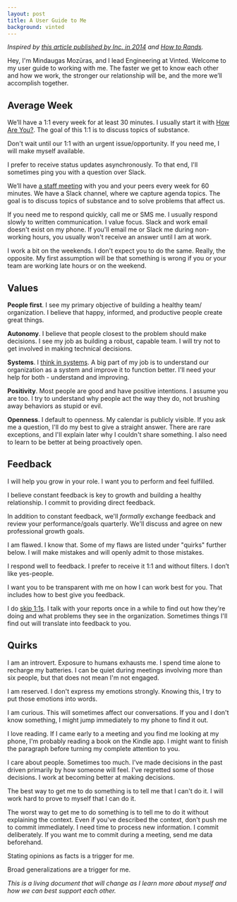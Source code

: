 ```yaml
---
layout: post
title: A User Guide to Me
background: vinted
---
```


_Inspired by [this article published by Inc. in 2014](https://www.inc.com/the-build-network/to-make-your-management-style-clear-create-a-users-manual.html) and [How to Rands](http://randsinrepose.com/archives/how-to-rands/)._

Hey, I'm Mindaugas Mozūras, and I lead Engineering at Vinted. Welcome to my user guide to working with me. The faster we get to know each other and how we work, the stronger our relationship will be, and the more we’ll accomplish together.

## Average Week

We’ll have a 1:1 every week for at least 30 minutes. I usually start it with [How Are You?](http://randsinrepose.com/archives/the-update-the-vent-and-the-disaster/). The goal of this 1:1 is to discuss topics of substance.

Don't wait until our 1:1 with an urgent issue/opportunity. If you need me, I will make myself available.

I prefer to receive status updates asynchronously. To that end, I'll sometimes ping you with a question over Slack.

We’ll have [a staff meeting](http://randsinrepose.com/archives/gossip-rumors-and-lies/) with you and your peers every week for 60 minutes. We have a Slack channel, where we capture agenda topics. The goal is to discuss topics of substance and to solve problems that affect us.

If you need me to respond quickly, call me or SMS me. I usually respond slowly to written communication. I value focus. Slack and work email doesn't exist on my phone. If you'll email me or Slack me during non-working hours, you usually won't receive an answer until I am at work.

I work a bit on the weekends. I don't expect you to do the same. Really, the opposite. My first assumption will be that something is wrong if you or your team are working late hours or on the weekend.

## Values

**People first**. I see my primary objective of building a healthy team/ organization. I believe that happy, informed, and productive people create great things.

**Autonomy**. I believe that people closest to the problem should make decisions. I see my job as building a robust, capable team. I will try not to get involved in making technical decisions.

**Systems**. I [think in systems](https://www.goodreads.com/book/show/3828902-thinking-in-systems). A big part of my job is to understand our organization as a system and improve it to function better. I'll need your help for both - understand and improving.

**Positivity**. Most people are good and have positive intentions. I assume you are too. I try to understand why people act the way they do, not brushing away behaviors as stupid or evil.

**Openness**. I default to openness. My calendar is publicly visible. If you ask me a question, I'll do my best to give a straight answer. There are rare exceptions, and I'll explain later why I couldn't share something. I also need to learn to be better at being proactively open.

## Feedback

I will help you grow in your role. I want you to perform and feel fulfilled.

I believe constant feedback is key to growth and building a healthy relationship. I commit to providing direct feedback.

In addition to constant feedback, we'll _formally_ exchange feedback and review your performance/goals quarterly. We'll discuss and agree on new professional growth goals.

I am flawed. I know that. Some of my flaws are listed under "quirks" further below. I will make mistakes and will openly admit to those mistakes.

I respond well to feedback. I prefer to receive it 1:1 and without filters. I don’t like yes-people.

I want you to be transparent with me on how I can work best for you. That includes how to best give you feedback.

I do [skip 1:1s](http://www.businessinsider.com/skip-level-meetings-2012-6). I talk with your reports once in a while to find out how they're doing and what problems they see in the organization. Sometimes things I'll find out will translate into feedback to you.

## Quirks

I am an introvert. Exposure to humans exhausts me. I spend time alone to recharge my batteries. I can be quiet during meetings involving more than six people, but that does not mean I'm not engaged.

I am reserved. I don't express my emotions strongly. Knowing this, I try to put those emotions into words.

I am curious. This will sometimes affect our conversations. If you and I don't know something, I might jump immediately to my phone to find it out.

I love reading. If I came early to a meeting and you find me looking at my phone, I'm probably reading a book on the Kindle app. I might want to finish the paragraph before turning my complete attention to you.

I care about people. Sometimes too much. I've made decisions in the past driven primarily by how someone will feel. I've regretted some of those decisions. I work at becoming better at making decisions.

The best way to get me to do something is to tell me that I can't do it. I will work hard to prove to myself that I can do it.

The worst way to get me to do something is to tell me to do it without explaining the context. Even if you've described the context, don't push me to commit immediately. I need time to process new information. I commit deliberately. If you want me to commit during a meeting, send me data beforehand.

Stating opinions as facts is a trigger for me.

Broad generalizations are a trigger for me.

_This is a living document that will change as I learn more about myself and how we can best support each other._

